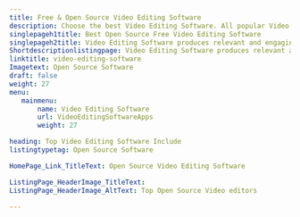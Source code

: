 ```yaml
---
title: Free & Open Source Video Editing Software
description: Choose the best Video Editing Software. All popular Video Editing Software listed here are free and open source.
singlepageh1title: Best Open Source Free Video Editing Software
singlepageh2title: Video Editing Software produces relevant and engaging content for business. Video marketing has become a must-have component of effective marketing strategies.
Shortdescriptionlistingpage: Video Editing Software produces relevant and engaging content for business. Video marketing has become a must-have component of effective marketing strategies.
linktitle: video-editing-software
Imagetext: Open Source Software
draft: false
weight: 27
menu:
   mainmenu: 
       name: Video Editing Software
       url: VideoEditingSoftwareApps
       weight: 27

heading: Top Video Editing Software Include
listingtypetag: Open Source Software

HomePage_Link_TitleText: Open Source Video Editing Software

ListingPage_HeaderImage_TitleText:
ListingPage_HeaderImage_AltText: Top Open Source Video editors

---
```


